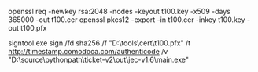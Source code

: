

openssl req -newkey rsa:2048 -nodes -keyout t100.key -x509 -days 365000 -out t100.cer
openssl pkcs12 -export -in t100.cer -inkey t100.key -out t100.pfx

signtool.exe sign /fd sha256 /f "D:\tools\cert\t100.pfx"  /t http://timestamp.comodoca.com/authenticode /v "D:\source\pythonpath\ticket-v2\out\jec-v1.6\main.exe"